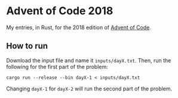 # Advent of Code 2018

My entries, in Rust, for the 2018 edition of [Advent of Code](https://adventofcode.com).

## How to run
Download the input file and name it `inputs/dayX.txt`. Then, run the following for the first part of the problem:

```
cargo run --release --bin dayX-1 < inputs/dayX.txt
```

Changing `dayX-1` for `dayX-2` will run the second part of the problem.